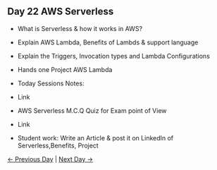 ## Day 22 AWS Serverless 

 - What is Serverless & how it works in AWS?
 - Explain AWS Lambda, Benefits of Lambds & support language
 - Explain the Triggers, Invocation types and Lambda Configurations
 - Hands one Project AWS Lambda
 


  - Today Sessions Notes:
  - Link
  - AWS Serverless M.C.Q Quiz for Exam point of View
  - Link

  - Student work: Write an Article & post it on LinkedIn of Serverless,Benefits, Project

 [← Previous Day](../day21/README.md) | [Next Day →](../day23/README.md)
